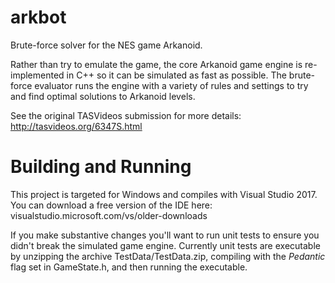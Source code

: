 # arkbot
Brute-force solver for the NES game Arkanoid.

Rather than try to emulate the game, the core Arkanoid game engine is re-implemented in C++ so it can be simulated as fast as possible. The brute-force evaluator runs the engine with a variety of rules and settings to try and find optimal solutions to Arkanoid levels.

See the original TASVideos submission for more details: http://tasvideos.org/6347S.html

# Building and Running
This project is targeted for Windows and compiles with Visual Studio 2017. You can download a free version of the IDE here: visualstudio.microsoft.com/vs/older-downloads

If you make substantive changes you'll want to run unit tests to ensure you didn't break the simulated game engine. Currently unit tests are executable by unzipping the archive TestData/TestData.zip, compiling with the _Pedantic_ flag set in GameState.h, and then running the executable.
